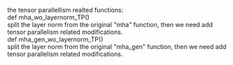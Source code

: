 the tensor parallellism realted functions:  
def mha_wo_layernorm_TP()  
split the layer norm from the original "mha" function, then we need add tensor parallelism related modifications.  
def mha_gen_wo_layernorm_TP()    
split the layer norm from the original "mha_gen" function, then we need add tensor parallelism related modifications.  
